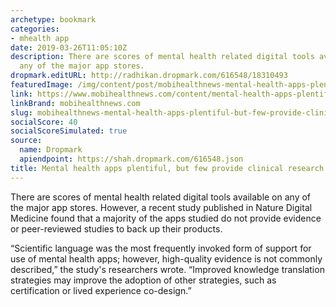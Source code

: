 ```yaml
---
archetype: bookmark
categories:
- mhealth app
date: 2019-03-26T11:05:10Z
description: There are scores of mental health related digital tools available on
  any of the major app stores.
dropmark.editURL: http://radhikan.dropmark.com/616548/18310493
featuredImage: /img/content/post/mobihealthnews-mental-health-apps-plentiful-but-few-provide-clinical-research.jpg
link: https://www.mobihealthnews.com/content/mental-health-apps-plentiful-few-provide-clinical-research
linkBrand: mobihealthnews.com
slug: mobihealthnews-mental-health-apps-plentiful-but-few-provide-clinical-research
socialScore: 40
socialScoreSimulated: true
source:
  name: Dropmark
  apiendpoint: https://shah.dropmark.com/616548.json
title: Mental health apps plentiful, but few provide clinical research
---
```

There are scores of mental health related digital tools available on any of the major app stores. However, a recent study published in Nature Digital Medicine found that a majority of the apps studied do not provide evidence or peer-reviewed studies to back up their products. 

“Scientific language was the most frequently invoked form of support for use of mental health apps; however, high-quality evidence is not commonly described,” the study's researchers wrote. “Improved knowledge translation strategies may improve the adoption of other strategies, such as certification or lived experience co-design.”

